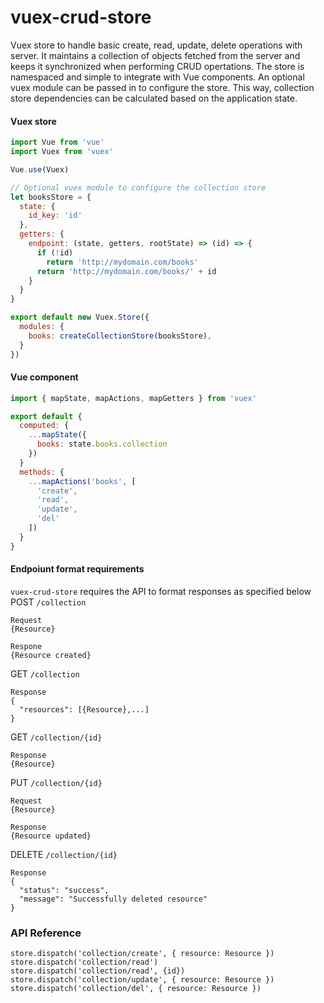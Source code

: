 # vuex-crud-store
Vuex store to handle basic create, read, update, delete operations with server. It maintains a collection of objects
fetched from the server and keeps it synchronized when performing CRUD opertations. The store is namespaced and simple
to integrate with Vue components. An optional vuex module can be passed in to configure the store. This way, collection store
dependencies can be calculated based on the application state.


#### Vuex store
```javascript
import Vue from 'vue'
import Vuex from 'vuex'

Vue.use(Vuex)

// Optional vuex module to configure the collection store
let booksStore = {
  state: {
    id_key: 'id'
  },
  getters: {
    endpoint: (state, getters, rootState) => (id) => {
      if (!id)
        return 'http://mydomain.com/books'
      return 'http://mydomain.com/books/' + id
    }
  }
}

export default new Vuex.Store({
  modules: {
    books: createCollectionStore(booksStore),
  }
})
```


#### Vue component
```javascript
import { mapState, mapActions, mapGetters } from 'vuex'

export default {
  computed: {
    ...mapState({
      books: state.books.collection
    })
  }
  methods: {
    ...mapActions('books', [
      'create',
      'read',
      'update',
      'del'
    ])
  } 
}
```


#### Endpoiunt format requirements
`vuex-crud-store` requires the API to format responses as specified below
POST `/collection`
```
Request
{Resource}

Respone
{Resource created}
```
GET `/collection`
```
Response
{ 
  "resources": [{Resource},...]
}
```
GET `/collection/{id}`
```
Response
{Resource}
```
PUT `/collection/{id}`
```
Request
{Resource}

Response
{Resource updated}
```
DELETE `/collection/{id}`
```
Response
{
  "status": "success",
  "message": "Successfully deleted resource"
}
```


### API Reference
```
store.dispatch('collection/create', { resource: Resource })
store.dispatch('collection/read')
store.dispatch('collection/read', {id})
store.dispatch('collection/update', { resource: Resource })
store.dispatch('collection/del', { resource: Resource })
```
